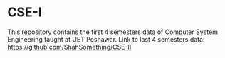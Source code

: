 # CSE-I
This repository contains the first 4 semesters data of Computer System Engineering taught at UET Peshawar. 
Link to last 4 semesters data: https://github.com/ShahSomething/CSE-II
